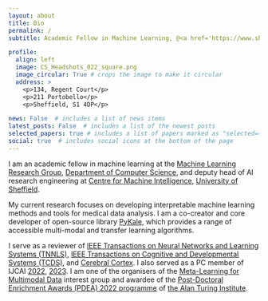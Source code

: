 ```yaml
---
layout: about
title: Bio
permalink: /
subtitle: Academic Fellow in Machine Learning, @<a href='https://www.sheffield.ac.uk'>The University of Sheffield</a>.

profile:
  align: left
  image: CS_Headshots_022_square.png
  image_circular: True # crops the image to make it circular
  address: >
    <p>134, Regent Court</p>
    <p>211 Portobello</p>
    <p>Sheffield, S1 4DP</p>

news: False  # includes a list of news items
latest_posts: False  # includes a list of the newest posts
selected_papers: true # includes a list of papers marked as "selected={true}"
social: true  # includes social icons at the bottom of the page
---
```

I am an academic fellow in machine learning at the [Machine Learning Research Group](https://www.sheffield.ac.uk/dcs/research/groups/machine-learning), [Department of Computer Science](https://www.sheffield.ac.uk/dcs/), and deputy head of AI research engineering at [Centre for Machine Intelligence](https://www.sheffield.ac.uk/machine-intelligence), [University of Sheffield](https://www.sheffield.ac.uk/).

My current research focuses on developing interpretable machine learning methods and tools for medical data analysis. I am a co-creator and core developer of open-source library [PyKale](https://github.com/pykale/pykale), which provides a range of accessible multi-modal and transfer learning algorithms.

I serve as a reviewer of [IEEE Transactions on Neural Networks and Learning Systems (TNNLS)](https://ieeexplore.ieee.org/xpl/RecentIssue.jsp?punumber=5962385), [IEEE Transactions on Cognitive and Developmental Systems (TCDS)](https://ieeexplore.ieee.org/xpl/aboutJournal.jsp?punumber=7274989), and [Cerebral Cortex](https://academic.oup.com/cercor). I also served as a PC member of IJCAI [2022](https://ijcai-22.org/pc-members/), [2023](https://ijcai-23.org/pc-member-list/). I am one of the organisers of the [Meta-Learning for Multimodal Data](https://www.turing.ac.uk/research/interest-groups/meta-learning-multimodal-data) interest group and awardee of the [Post-Doctoral Enrichment Awards (PDEA) 2022 programme](https://www.turing.ac.uk/post-doctoral-enrichment-awards-pdea) of [the Alan Turing Institute](https://www.turing.ac.uk).

<!-- 
Write your biography here. Tell the world about yourself. Link to your favorite [subreddit](http://reddit.com). You can put a picture in, too. The code is already in, just name your picture `prof_pic.jpg` and put it in the `img/` folder.

Put your address / P.O. box / other info right below your picture. You can also disable any of these elements by editing `profile` property of the YAML header of your `_pages/about.md`. Edit `_bibliography/papers.bib` and Jekyll will render your [publications page](/al-folio/publications/) automatically.

Link to your social media connections, too. This theme is set up to use [Font Awesome icons](http://fortawesome.github.io/Font-Awesome/) and [Academicons](https://jpswalsh.github.io/academicons/), like the ones below. Add your Facebook, Twitter, LinkedIn, Google Scholar, or just disable all of them. -->

